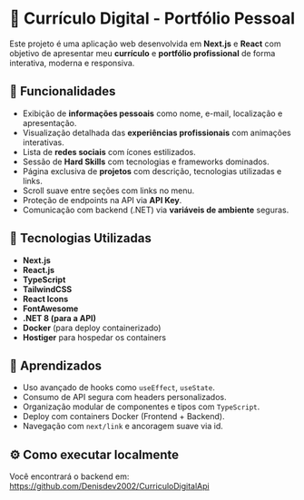 # 💼 Currículo Digital - Portfólio Pessoal

Este projeto é uma aplicação web desenvolvida em **Next.js** e **React** com objetivo de apresentar meu **currículo** e **portfólio profissional** de forma interativa, moderna e responsiva.

## 📌 Funcionalidades

- Exibição de **informações pessoais** como nome, e-mail, localização e apresentação.
- Visualização detalhada das **experiências profissionais** com animações interativas.
- Lista de **redes sociais** com ícones estilizados.
- Sessão de **Hard Skills** com tecnologias e frameworks dominados.
- Página exclusiva de **projetos** com descrição, tecnologias utilizadas e links.
- Scroll suave entre seções com links no menu.
- Proteção de endpoints na API via **API Key**.
- Comunicação com backend (.NET) via **variáveis de ambiente** seguras.

## 🚀 Tecnologias Utilizadas

- **Next.js**
- **React.js**
- **TypeScript**
- **TailwindCSS**
- **React Icons**
- **FontAwesome**
- **.NET 8 (para a API)**
- **Docker** (para deploy containerizado)
- **Hostiger** para hospedar os containers

## 🧠 Aprendizados

- Uso avançado de hooks como `useEffect`, `useState`.
- Consumo de API segura com headers personalizados.
- Organização modular de componentes e tipos com `TypeScript`.
- Deploy com containers Docker (Frontend + Backend).
- Navegação com `next/link` e ancoragem suave via id.

## ⚙️ Como executar localmente

Você encontrará o backend em:
    https://github.com/Denisdev2002/CurriculoDigitalApi